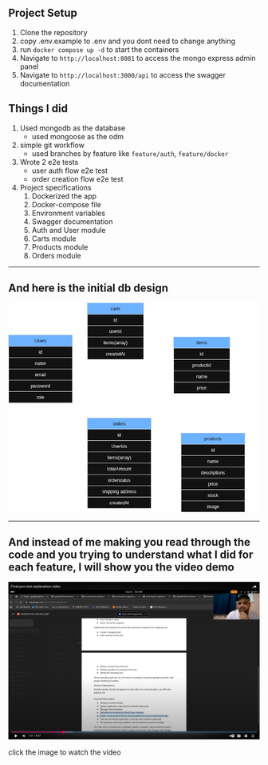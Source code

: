 ## Project Setup

1. Clone the repository
2. copy .env.example to .env and you dont need to change anything
3. run `docker compose up -d` to start the containers
4. Navigate to `http://localhost:8081` to access the mongo express admin panel
5. Navigate to `http://localhost:3000/api` to access the swagger documentation

## Things I did

1. Used mongodb as the database
   - used mongoose as the odm
2. simple git workflow
   - used branches by feature like `feature/auth`, `feature/docker`
3. Wrote 2 e2e tests
   - user auth flow e2e test
   - order creation flow e2e test
4. Project specifications
   1. Dockerized the app
   2. Docker-compose file
   3. Environment variables
   4. Swagger documentation
   5. Auth and User module
   6. Carts module
   7. Products module
   8. Orders module

---

## And here is the initial db design

![Initial DB Design](./docs/initial-db-design.png)

---

## And instead of me making you read through the code and you trying to understand what I did for each feature, I will show you the video demo

[![!Video Demo](./docs/sc.png)](https://www.youtube.com/watch?v=XNixd1viBdc)

click the image to watch the video
